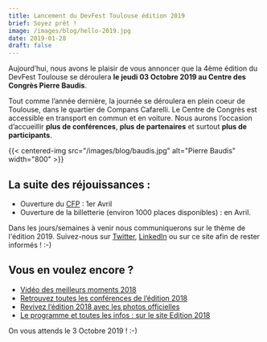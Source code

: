 ```yaml
---
title: Lancement du DevFest Toulouse édition 2019
brief: Soyez prêt !
image: /images/blog/hello-2019.jpg
date: 2019-01-28
draft: false
---
```


Aujourd’hui, nous avons le plaisir de vous annoncer que la 4ème édition du DevFest Toulouse se déroulera **le jeudi 03 Octobre 2019 au Centre des Congrès Pierre Baudis**.

Tout comme l’année dernière, la journée se déroulera en plein coeur de Toulouse, dans le quartier de Compans Cafarelli. Le Centre de Congrès est accessible en transport en commun et en voiture. Nous aurons l’occasion d’accueillir **plus de conférences**, **plus de partenaires** et surtout **plus de participants**.

{{< centered-img src="/images/blog/baudis.jpg" alt="Pierre Baudis" width="800" >}}

## La suite des réjouissances :

* Ouverture du [CFP](https://conference-hall.io/public/event/HJRThubF4uYPkb7jSUxi) : 1er Avril
* Ouverture de la billetterie (environ 1000 places disponibles) : en Avril.

Dans les jours/semaines à venir nous communiquerons sur le thème de l'édition 2019. Suivez-nous sur [Twitter](https://twitter.com/devfesttoulouse), [LinkedIn](https://www.linkedin.com/company/devfesttoulouse/) ou sur ce site afin de rester informés ! :-)

## Vous en voulez encore ?

* [Vidéo des meilleurs moments 2018](https://www.youtube.com/watch?v=ZQGRMJzi6yU)
* [Retrouvez toutes les conférences de l’édition 2018](https://www.youtube.com/watch?v=ZQGRMJzi6yU&list=PLuZ_sYdawLiXmCwIYJs7AcBaXmUsVgPMU)
* [Revivez l’édition 2018 avec les photos officielles](https://photos.google.com/share/AF1QipNXrf4emzX-sHvtCLQ6oJOHoTKs-JpNS34QLOQ3J_vQPIwAOS6mA1svo_-EUsLAdA?key=TVY3dlFTMHBkX2tYazR0U0lBTGhJMEpHZWE4UHR3)
* [Le programme et toutes les infos : sur le site Edition 2018](https://2018.devfesttoulouse.fr/)

On vous attends le 3 Octobre 2019 ! :-)
